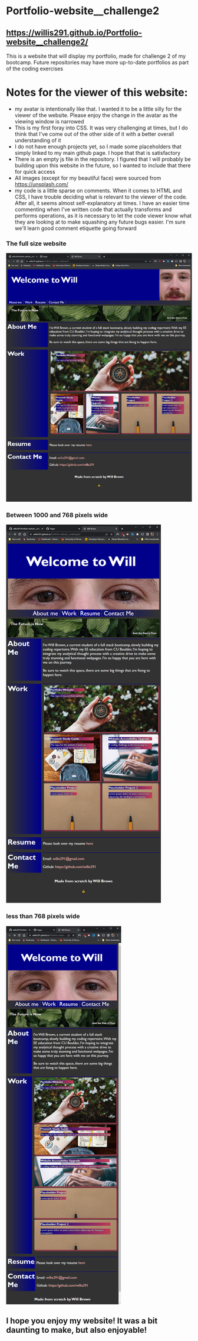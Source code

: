 # Portfolio-website\_\_challenge2

## https://willis291.github.io/Portfolio-website__challenge2/

This is a website that will display my portfolio, made for challenge 2 of my bootcamp. Future repositories may have more up-to-date portfolios as part of the coding exercises

# Notes for the viewer of this website:

- my avatar is intentionally like that. I wanted it to be a little silly for the viewer of the website. Please enjoy the change in the avatar as the viewing window is narrowed
- This is my first foray into CSS. It was very challenging at times, but I do think that I've come out of the other side of it with a better overall understanding of it
- I do not have enough projects yet, so I made some placeholders that simply linked to my main github page. I hope that that is satisfactory
- There is an empty js file in the repository. I figured that I will probably be building upon this website in the future, so I wanted to include that there for quick access
- All images (except for my beautiful face) were sourced from https://unsplash.com/
- my code is a little sparse on comments. When it comes to HTML and CSS, I have trouble deciding what is relevant to the viewer of the code. After all, it seems almost self-explanatory at times. I have an easier time commenting when I've written code that actually transforms and performs operations, as it is necessary to let the code viewer know what they are looking at to make squashing any future bugs easier. I'm sure we'll learn good comment etiquette going forward

### The full size website

![Full-size website](./assets/readme-assets/Full-size.png)

### Between 1000 and 768 pixels wide

![Between 768 and 999 pixels wide](./assets/readme-assets/lessThan1000px.png)

### less than 768 pixels wide

![less than 768 pixels wide](./assets/readme-assets/lessThan768px.png)

## I hope you enjoy my website! It was a bit daunting to make, but also enjoyable!

